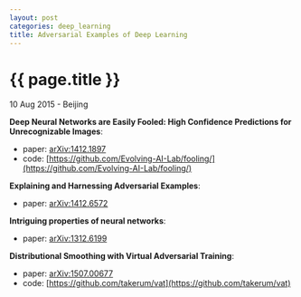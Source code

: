 ```yaml
---
layout: post
categories: deep_learning
title: Adversarial Examples of Deep Learning
---
```


{{ page.title }}
================

<p class="meta">10 Aug 2015 - Beijing</p>

**Deep Neural Networks are Easily Fooled: High Confidence Predictions for Unrecognizable Images**:

- paper: [arXiv:1412.1897](http://arxiv.org/abs/1412.1897)
- code: [https://github.com/Evolving-AI-Lab/fooling/](https://github.com/Evolving-AI-Lab/fooling/)

**Explaining and Harnessing Adversarial Examples**:

- paper: [arXiv:1412.6572](http://arxiv.org/abs/1412.6572)

**Intriguing properties of neural networks**:

- paper: [arXiv:1312.6199](http://arxiv.org/abs/1312.6199)

**Distributional Smoothing with Virtual Adversarial Training**:

- paper: [arXiv:1507.00677](http://arxiv.org/abs/1507.00677)
- code: [https://github.com/takerum/vat](https://github.com/takerum/vat)
